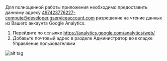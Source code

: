 Для полноценной работы приложения необходимо предоставить данному адресу
497423776227-compute@developer.gserviceaccount.com разрешение на чтение данных из Вашего аккаунта Google Analytics.

1. Перейдите по сслылке https://analytics.google.com/analytics/web/
2. Добавьте почтовый адрес в разделе Администратор во вкладке Управление пользователями

![alt tag](https://github.com/Niyaz97/TexPark_Python/blob/master/WebService/static/img/instruction.png)
